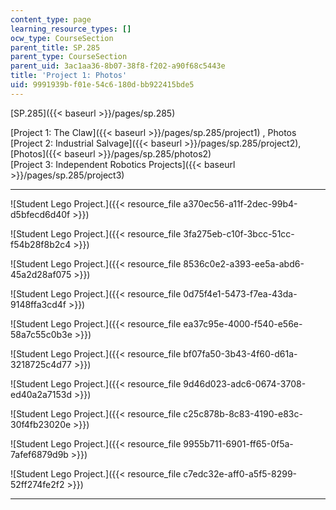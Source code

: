 ```yaml
---
content_type: page
learning_resource_types: []
ocw_type: CourseSection
parent_title: SP.285
parent_type: CourseSection
parent_uid: 3ac1aa36-8b07-38f8-f202-a90f68c5443e
title: 'Project 1: Photos'
uid: 9991939b-f01e-54c6-180d-bb922415bde5
---
```


[SP.285]({{< baseurl >}}/pages/sp.285)

[Project 1: The Claw]({{< baseurl >}}/pages/sp.285/project1) , Photos  
[Project 2: Industrial Salvage]({{< baseurl >}}/pages/sp.285/project2), [Photos]({{< baseurl >}}/pages/sp.285/photos2)  
[Project 3: Independent Robotics Projects]({{< baseurl >}}/pages/sp.285/project3)

* * *

![Student Lego Project.]({{< resource_file a370ec56-a11f-2dec-99b4-d5bfecd6d40f >}})

![Student Lego Project.]({{< resource_file 3fa275eb-c10f-3bcc-51cc-f54b28f8b2c4 >}})

![Student Lego Project.]({{< resource_file 8536c0e2-a393-ee5a-abd6-45a2d28af075 >}})

![Student Lego Project.]({{< resource_file 0d75f4e1-5473-f7ea-43da-9148ffa3cd4f >}})

![Student Lego Project.]({{< resource_file ea37c95e-4000-f540-e56e-58a7c55c0b3e >}})

![Student Lego Project.]({{< resource_file bf07fa50-3b43-4f60-d61a-3218725c4d77 >}})

![Student Lego Project.]({{< resource_file 9d46d023-adc6-0674-3708-ed40a2a7153d >}})

![Student Lego Project.]({{< resource_file c25c878b-8c83-4190-e83c-30f4fb23020e >}})

![Student Lego Project.]({{< resource_file 9955b711-6901-ff65-0f5a-7afef6879d9b >}})

![Student Lego Project.]({{< resource_file c7edc32e-aff0-a5f5-8299-52ff274fe2f2 >}})

* * *